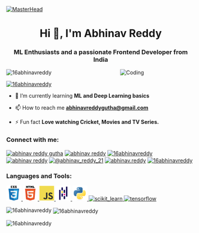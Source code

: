 [![MasterHead](https://images.squarespace-cdn.com/content/v1/5feb53185d3dab691b47361b/1609930650139-9NRI63XUJ29Y7E9LEA9G/12eca-machine-learning.gif)](https://16AbhinavReddy.io)
<h1 align="center">Hi 👋, I'm Abhinav Reddy</h1>
<h3 align="center">ML Enthusiasts and a passionate Frontend Developer from India</h3>
<img align="right" alt="Coding" width="200" src="https://camo.githubusercontent.com/5ddf73ad3a205111cf8c686f687fc216c2946a75005718c8da5b837ad9de78c9/68747470733a2f2f7468756d62732e6766796361742e636f6d2f4576696c4e657874446576696c666973682d736d616c6c2e676966">
<p align="left"> <img src="https://komarev.com/ghpvc/?username=16abhinavreddy&label=Profile%20views&color=0e75b6&style=flat" alt="16abhinavreddy" /> </p>

<p align="left"> <a href="https://github.com/ryo-ma/github-profile-trophy"><img src="https://github-profile-trophy.vercel.app/?username=16abhinavreddy" alt="16abhinavreddy" /></a> </p>

- 🌱 I’m currently learning **ML and Deep Learning basics**

- 📫 How to reach me **abhinavreddygutha@gmail.com**

- ⚡ Fun fact **Love watching Cricket, Movies and TV Series.**

<h3 align="left">Connect with me:</h3>
<p align="left">
<a href="https://www.linkedin.com/in/abhinav-reddy-gutha-12b010223/" target="blank"><img align="center" src="https://raw.githubusercontent.com/rahuldkjain/github-profile-readme-generator/master/src/images/icons/Social/linked-in-alt.svg" alt="abhinav reddy gutha" height="30" width="40" /></a>
<a href="https://www.facebook.com/abd.devilliers.777/" target="blank"><img align="center" src="https://raw.githubusercontent.com/rahuldkjain/github-profile-readme-generator/master/src/images/icons/Social/facebook.svg" alt="abhinav reddy" height="30" width="40" /></a>
<a href="https://instagram.com/16abhinavreddy" target="blank"><img align="center" src="https://raw.githubusercontent.com/rahuldkjain/github-profile-readme-generator/master/src/images/icons/Social/instagram.svg" alt="16abhinavreddy" height="30" width="40" /></a>
<a href="https://www.youtube.com/channel/UCAMhFz6TbXQs1K13SiX97mQ" target="blank"><img align="center" src="https://raw.githubusercontent.com/rahuldkjain/github-profile-readme-generator/master/src/images/icons/Social/youtube.svg" alt="abhinav reddy" height="30" width="40" /></a>
<a href="https://www.hackerrank.com/abhinav_reddy_21?hr_r=1" target="blank"><img align="center" src="https://raw.githubusercontent.com/rahuldkjain/github-profile-readme-generator/master/src/images/icons/Social/hackerrank.svg" alt="@abhinav_reddy_21" height="30" width="40" /></a>
<a href="https://codeforces.com/profile/abhinav.reddy" target="blank"><img align="center" src="https://raw.githubusercontent.com/rahuldkjain/github-profile-readme-generator/master/src/images/icons/Social/codeforces.svg" alt="abhinav.reddy" height="30" width="40" /></a>
<a href="https://www.leetcode.com/16abhinavreddy" target="blank"><img align="center" src="https://raw.githubusercontent.com/rahuldkjain/github-profile-readme-generator/master/src/images/icons/Social/leet-code.svg" alt="16abhinavreddy" height="30" width="40" /></a>
</p>

<h3 align="left">Languages and Tools:</h3>
<p align="left"> <a href="https://www.w3schools.com/css/" target="_blank" rel="noreferrer"> <img src="https://raw.githubusercontent.com/devicons/devicon/master/icons/css3/css3-original-wordmark.svg" alt="css3" width="40" height="40"/> </a> <a href="https://www.w3.org/html/" target="_blank" rel="noreferrer"> <img src="https://raw.githubusercontent.com/devicons/devicon/master/icons/html5/html5-original-wordmark.svg" alt="html5" width="40" height="40"/> </a> <a href="https://developer.mozilla.org/en-US/docs/Web/JavaScript" target="_blank" rel="noreferrer"> <img src="https://raw.githubusercontent.com/devicons/devicon/master/icons/javascript/javascript-original.svg" alt="javascript" width="40" height="40"/> </a> <a href="https://pandas.pydata.org/" target="_blank" rel="noreferrer"> <img src="https://raw.githubusercontent.com/devicons/devicon/2ae2a900d2f041da66e950e4d48052658d850630/icons/pandas/pandas-original.svg" alt="pandas" width="40" height="40"/> </a> <a href="https://www.python.org" target="_blank" rel="noreferrer"> <img src="https://raw.githubusercontent.com/devicons/devicon/master/icons/python/python-original.svg" alt="python" width="40" height="40"/> </a> <a href="https://scikit-learn.org/" target="_blank" rel="noreferrer"> <img src="https://upload.wikimedia.org/wikipedia/commons/0/05/Scikit_learn_logo_small.svg" alt="scikit_learn" width="40" height="40"/> </a> <a href="https://www.tensorflow.org" target="_blank" rel="noreferrer"> <img src="https://www.vectorlogo.zone/logos/tensorflow/tensorflow-icon.svg" alt="tensorflow" width="40" height="40"/> </a> </p>

<p><img align="left" src="https://github-readme-stats.vercel.app/api/top-langs?username=16abhinavreddy&show_icons=true&locale=en&layout=compact" alt="16abhinavreddy" /></p>

<p>&nbsp;<img align="center" src="https://github-readme-stats.vercel.app/api?username=16abhinavreddy&show_icons=true&locale=en" alt="16abhinavreddy" /></p>

<p><img align="center" src="https://github-readme-streak-stats.herokuapp.com/?user=16abhinavreddy&" alt="16abhinavreddy" /></p>
